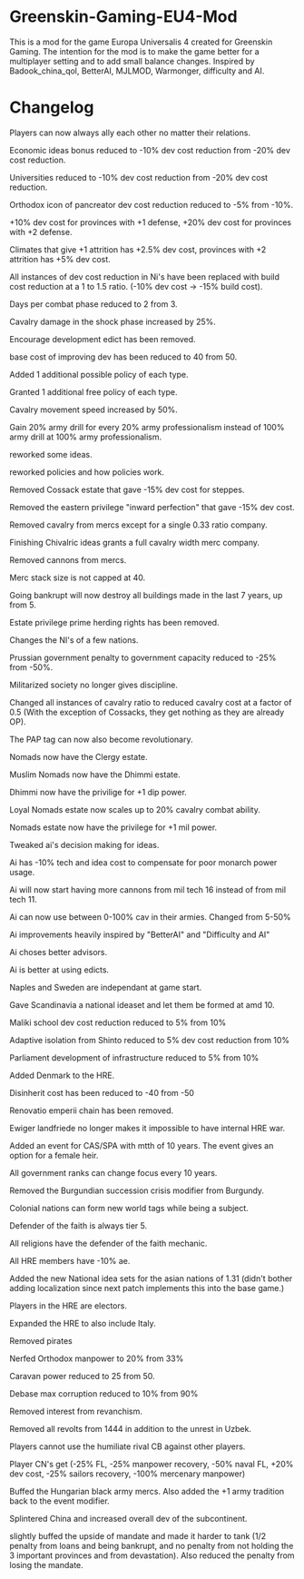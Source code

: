 # Greenskin-Gaming-EU4-Mod

This is a mod for the game Europa Universalis 4 created for Greenskin Gaming.
The intention for the mod is to make the game better for a multiplayer setting and to add small balance changes.
Inspired by Badook_china_qol, BetterAI, MJLMOD, Warmonger, difficulty and AI.

# Changelog

Players can now always ally each other no matter their relations.

Economic ideas bonus reduced to -10% dev cost reduction from -20% dev cost reduction.

Universities reduced to -10% dev cost reduction from -20% dev cost reduction.

Orthodox icon of pancreator dev cost reduction reduced to -5% from -10%.

+10% dev cost for provinces with +1 defense, +20% dev cost for provinces with +2 defense.

Climates that give +1 attrition has +2.5% dev cost, provinces with +2 attrition has +5% dev cost.

All instances of dev cost reduction in Ni's have been replaced with build cost reduction at a 1 to 1.5 ratio. (-10% dev cost -> -15% build cost).

Days per combat phase reduced to 2 from 3.

Cavalry damage in the shock phase increased by 25%.

Encourage development edict has been removed.

base cost of improving dev has been reduced to 40 from 50.

Added 1 additional possible policy of each type.

Granted 1 additional free policy of each type.

Cavalry movement speed increased by 50%.

Gain 20% army drill for every 20% army professionalism instead of 100% army drill at 100% army professionalism.

reworked some ideas.

reworked policies and how policies work.

Removed Cossack estate that gave -15% dev cost for steppes.

Removed the eastern privilege "inward perfection" that gave -15% dev cost.

Removed cavalry from mercs except for a single 0.33 ratio company.

Finishing Chivalric ideas grants a full cavalry width merc company.

Removed cannons from mercs.

Merc stack size is not capped at 40.

Going bankrupt will now destroy all buildings made in the last 7 years, up from 5.

Estate privilege prime herding rights has been removed.

Changes the NI's of a few nations.

Prussian government penalty to government capacity reduced to -25% from -50%.

Militarized society no longer gives discipline.

Changed all instances of cavalry ratio to reduced cavalry cost at a factor of 0.5 (With the exception of Cossacks, they get nothing as they are already OP).

The PAP tag can now also become revolutionary.

Nomads now have the Clergy estate.

Muslim Nomads now have the Dhimmi estate.

Dhimmi now have the privilige for +1 dip power.

Loyal Nomads estate now scales up to 20% cavalry combat ability.

Nomads estate now have the privilege for +1 mil power.

Tweaked ai's decision making for ideas.

Ai has -10% tech and idea cost to compensate for poor monarch power usage.

Ai will now start having more cannons from mil tech 16 instead of from mil tech 11.

Ai can now use between 0-100% cav in their armies. Changed from 5-50%

Ai improvements heavily inspired by "BetterAI" and "Difficulty and AI"

Ai choses better advisors.

Ai is better at using edicts.

Naples and Sweden are independant at game start.

Gave Scandinavia a national ideaset and let them be formed at amd 10.

Maliki school dev cost reduction reduced to 5% from 10%

Adaptive isolation from Shinto reduced to 5% dev cost reduction from 10%

Parliament development of infrastructure reduced to 5% from 10%

Added Denmark to the HRE.

Disinherit cost has been reduced to -40 from -50

Renovatio emperii chain has been removed.

Ewiger landfriede no longer makes it impossible to have internal HRE war.

Added an event for CAS/SPA with mtth of 10 years. The event gives an option for a female heir.

All government ranks can change focus every 10 years.

Removed the Burgundian succession crisis modifier from Burgundy.

Colonial nations can form new world tags while being a subject.

Defender of the faith is always tier 5.

All religions have the defender of the faith mechanic.

All HRE members have -10% ae.

Added the new National idea sets for the asian nations of 1.31 (didn't bother adding localization since next patch implements this into the base game.)

Players in the HRE are electors.

Expanded the HRE to also include Italy.

Removed pirates

Nerfed Orthodox manpower to 20% from 33%

Caravan power reduced to 25 from 50.

Debase max corruption reduced to 10% from 90%

Removed interest from revanchism.

Removed all revolts from 1444 in addition to the unrest in Uzbek.

Players cannot use the humiliate rival CB against other players.

Player CN's get (-25% FL, -25% manpower recovery, -50% naval FL, +20% dev cost, -25% sailors recovery, -100% mercenary manpower)

Buffed the Hungarian black army mercs. Also added the +1 army tradition back to the event modifier.

Splintered China and increased overall dev of the subcontinent.

slightly buffed the upside of mandate and made it harder to tank (1/2 penalty from loans and being bankrupt, and no penalty from not holding the 3 important provinces and from devastation). Also reduced the penalty from losing the mandate.